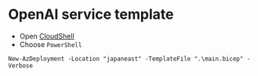 # OpenAI service template

- Open [CloudShell](https://shell.azure.com/)
- Choose `PowerShell`

```shell
New-AzDeployment -Location "japaneast" -TemplateFile ".\main.bicep" -Verbose
```